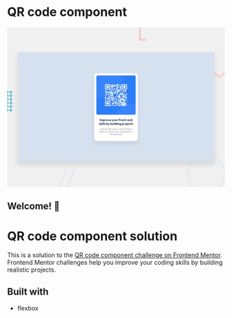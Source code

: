 # QR code component

![Design preview for the QR code component coding challenge](./design/desktop-preview.jpg)

## Welcome! 👋

# QR code component solution

This is a solution to the [QR code component challenge on Frontend Mentor](https://www.frontendmentor.io/challenges/qr-code-component-iux_sIO_H). Frontend Mentor challenges help you improve your coding skills by building realistic projects.

## Built with

- flexbox
